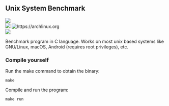 ## Unix System Benchmark

![](https://img.shields.io/badge/c-%2300599C.svg?&style=for-the-badge&logo=c&logoColor=white)
<br>
![](https://img.shields.io/badge/Linux-FCC624?style=for-the-badge&logo=linux&logoColor=black) ![https://archlinux.org
](https://img.shields.io/badge/Arch_Linux-1793D1?style=for-the-badge&logo=arch-linux&logoColor=white)
<br>
![](https://img.shields.io/badge/Visual_Studio_Code-0078D4?style=for-the-badge&logo=visual%20studio%20code&logoColor=white)

Benchmark program in C language.
Works on most unix based systems like GNU/Linux, macOS, Android (requires root privileges), etc.


### Compile yourself
Run the make command to obtain the binary:
```
make
```

Compile and run the program:
```
make run
```